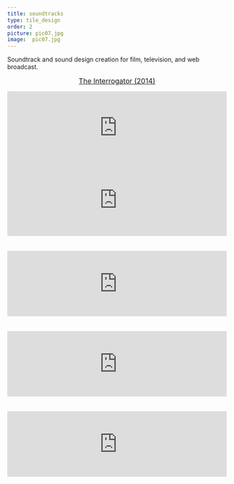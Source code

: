 ```yaml
---
title: soundtracks
type: tile_design
order: 2
picture: pic07.jpg
image:  pic07.jpg
---
```

Soundtrack and sound design creation for film, television, and web broadcast.
<br>

<div dir="ltr" style="text-align: left;" trbidi="on">
<div class="separator" style="clear: both; text-align: center;">

<span style="color: red; font-size: medium;"><a href="http://www.imdb.com/title/tt3735912/?ref_=nm_flmg_wr_1" target="_blank">The Interrogator (2014)</a></span></div>
<div class="separator" style="clear: both; text-align: center;">
<iframe frameborder="no" height="166" scrolling="no" src="https://w.soundcloud.com/player/?url=https%3A//api.soundcloud.com/tracks/185801109&amp;color=ff5500&amp;auto_play=false&amp;hide_related=false&amp;show_comments=true&amp;show_user=true&amp;show_reposts=false" width="100%"></iframe></div>
<div class="separator" style="clear: both; text-align: center;">
<iframe frameborder="no" height="166" scrolling="no" src="https://w.soundcloud.com/player/?url=https%3A//api.soundcloud.com/tracks/185801248&amp;color=ff5500&amp;auto_play=false&amp;hide_related=false&amp;show_comments=true&amp;show_user=true&amp;show_reposts=false" width="100%"></iframe>&nbsp; &nbsp;</div>
<div class="separator" style="clear: both; text-align: center;">
<i><br /></i></div>
<div class="separator" style="clear: both; text-align: center;">
<iframe frameborder="no" height="150" scrolling="no" src="https://w.soundcloud.com/player/?url=https%3A//api.soundcloud.com/tracks/10586975&amp;auto_play=false&amp;hide_related=false&amp;show_comments=true&amp;show_user=true&amp;show_reposts=false&amp;visual=true" width="100%"></iframe>&nbsp; </div>
<div class="separator" style="clear: both; text-align: center;">
<br /></div>
<div style="text-align: center;">
<iframe frameborder="no" height="150" scrolling="no" src="https://w.soundcloud.com/player/?url=https%3A//api.soundcloud.com/tracks/11203503&amp;auto_play=false&amp;hide_related=false&amp;show_comments=true&amp;show_user=true&amp;show_reposts=false&amp;visual=true" width="100%"></iframe></div>
<div style="text-align: center;">
<br /></div>
<div style="text-align: center;">
<br /></div>
<div style="text-align: center;">
<iframe frameborder="no" height="150" scrolling="no" src="https://w.soundcloud.com/player/?url=https%3A//api.soundcloud.com/tracks/11204982&amp;auto_play=false&amp;hide_related=false&amp;show_comments=true&amp;show_user=true&amp;show_reposts=false&amp;visual=true" width="100%"></iframe></div>
<div>
<br /></div>
<div>
<br /></div>
<div class="separator" style="clear: both; text-align: center;">
<br /></div>
<div class="separator" style="clear: both; text-align: center;">
<i><br /></i></div>
<div class="separator" style="clear: both; text-align: center;">
<i><br /></i></div>
<div class="separator" style="clear: both; text-align: center;">
